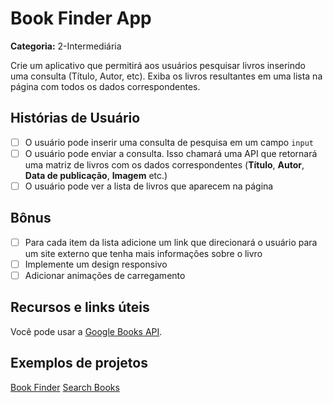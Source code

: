 # Book Finder App

**Categoria:** 2-Intermediária

Crie um aplicativo que permitirá aos usuários pesquisar livros inserindo uma consulta (Título, Autor, etc). Exiba os livros resultantes em uma lista na página com todos os dados correspondentes.

## Histórias de Usuário

- [ ] O usuário pode inserir uma consulta de pesquisa em um campo `input`
- [ ] O usuário pode enviar a consulta. Isso chamará uma API que retornará uma matriz de livros com os dados correspondentes (**Título**, **Autor**, **Data de publicação**, **Imagem** etc.)
- [ ] O usuário pode ver a lista de livros que aparecem na página

## Bônus

- [ ] Para cada item da lista adicione um link que direcionará o usuário para um site externo que tenha mais informações sobre o livro
- [ ] Implemente um design responsivo
- [ ] Adicionar animações de carregamento

## Recursos e links úteis

Você pode usar a [Google Books API](https://developers.google.com/books/docs/overview).

## Exemplos de projetos

[Book Finder](https://book-finder-by-deyl.netlify.com/)
[Search Books](https://booksure.netlify.app/)
